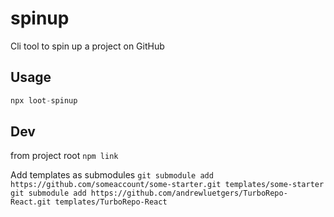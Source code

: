 # spinup
Cli tool to spin up a project on GitHub

## Usage

```javascript
npx loot-spinup
```

## Dev

from project root
```npm link```

Add templates as submodules
```git submodule add https://github.com/someaccount/some-starter.git templates/some-starter```
```git submodule add https://github.com/andrewluetgers/TurboRepo-React.git templates/TurboRepo-React```
